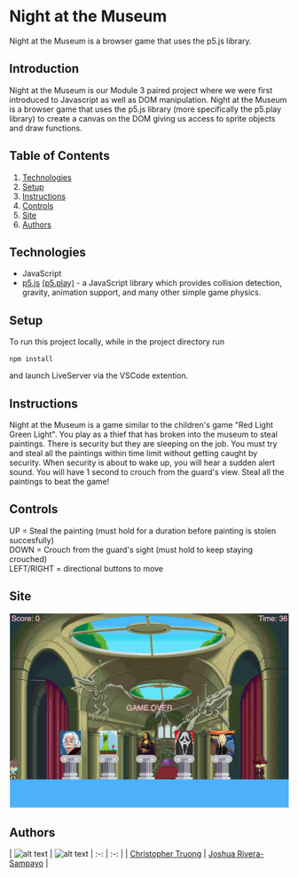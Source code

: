 # Night at the Museum
Night at the Museum is a browser game that uses the p5.js library.

## Introduction
Night at the Museum is our Module 3 paired project where we were first introduced to Javascript as well as DOM manipulation. Night at the Museum is a browser game that uses the p5.js library (more specifically the p5.play library) to create a canvas on the DOM giving us access to sprite objects and draw functions. 

## Table of Contents
1. [Technologies](#technologies)
2. [Setup](#setup)
3. [Instructions](#instructions)
4. [Controls](#controls)
5. [Site](#site)
6. [Authors](#authors)

## Technologies <a name="technologies"></a>
* JavaScript 
* [p5.js](https://p5js.org/) [(p5.play)](http://molleindustria.github.io/p5.play/) - a JavaScript library which provides collision detection, gravity, animation support, and many other simple game physics.

## Setup <a name="setup"></a>
To run this project locally, while in the project directory run
```
npm install
```
and launch LiveServer via the VSCode extention.

## Instructions <a name="instructions"></a>
Night at the Museum is a game similar to the children's game "Red Light Green Light". You play as a thief that has broken into the museum to steal paintings. There is security but they are sleeping on the job. You must try and steal all the paintings within time limit without getting caught by security. When security is about to wake up, you will hear a sudden alert sound. You will have 1 second to crouch from the guard's view. Steal all the paintings to beat the game!

## Controls <a name="controls"></a>
UP = Steal the painting (must hold for a duration before painting is stolen succesfully)     
DOWN = Crouch from the guard's sight (must hold to keep staying crouched)    
LEFT/RIGHT = directional buttons to move

## Site <a name="site"></a>
![GameScreenShot](./assets/screenshot.png)

## Authors <a name="authors"></a>
| <img src="https://avatars0.githubusercontent.com/u/46384458?s=460&v=4" alt="alt text" width="10%" height="10%"> | 
<img src="https://avatars0.githubusercontent.com/u/46760607?s=460&v=4" alt="alt text" width="10%" height="10%"> 
| :-: | :-: |
| [Christopher Truong](https://github.com/cStruong) | [Joshua Rivera-Sampayo](https://github.com/joshrs1199) |
